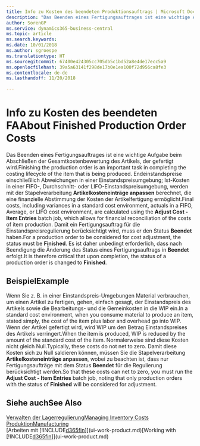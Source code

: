 ```yaml
---
title: Info zu Kosten des beendeten Produktionsauftrags | Microsoft Docs
description: "Das Beenden eines Fertigungsauftrages ist eine wichtige Aufgabe beim Abschließen der Gesamtkostenbewertung des Artikels, der gefertigt wird. Endeinstandspreise (Abweichungen in einer Einstandspreisumgebung; Ist-Kosten in einer FIFO-, Durchschnitt- oder LIFO-Einstandspreisumgebung) werden mit der Stapelverarbeitung  Kosten anpassen Lagerreg. fakt berechnet."
author: SorenGP
ms.service: dynamics365-business-central
ms.topic: article
ms.search.keywords: 
ms.date: 10/01/2018
ms.author: sgroespe
ms.translationtype: HT
ms.sourcegitcommit: 67400e424305cc705db5c1bd52a8e4de17ecc5a9
ms.openlocfilehash: 39a5a63141f298de17b0e1ea100f72d956ca8fe3
ms.contentlocale: de-de
ms.lasthandoff: 11/20/2018

---
```

# <a name="about-finished-production-order-costs"></a><span data-ttu-id="d484f-104">Info zu Kosten des beendeten FA</span><span class="sxs-lookup"><span data-stu-id="d484f-104">About Finished Production Order Costs</span></span>
<span data-ttu-id="d484f-105">Das Beenden eines Fertigungsauftrages ist eine wichtige Aufgabe beim Abschließen der Gesamtkostenbewertung des Artikels, der gefertigt wird.</span><span class="sxs-lookup"><span data-stu-id="d484f-105">Finishing the production order is an important task in completing the costing lifecycle of the item that is being produced.</span></span> <span data-ttu-id="d484f-106">Endeinstandspreise einschließlich Abweichungen in einer Einstandspreisumgebung; Ist-Kosten in einer FIFO-, Durchschnitt- oder LIFO-Einstandspreisumgebung, werden mit der Stapelverarbeitung **Artikelkosteneinträge anpassen** berechnet, die eine finanzielle Abstimmung der Kosten der Artikelfertigung ermöglicht.</span><span class="sxs-lookup"><span data-stu-id="d484f-106">Final costs, including variances in a standard cost environment, actuals in a FIFO, Average, or LIFO cost environment, are calculated using the **Adjust Cost - Item Entries** batch job, which allows for financial reconciliation of the costs of item production.</span></span> <span data-ttu-id="d484f-107">Damit ein Fertigungsauftrag für die Einstandspreisregulierung berücksichtigt wird, muss er den Status **Beendet** haben.</span><span class="sxs-lookup"><span data-stu-id="d484f-107">For a production order to be considered for cost adjustment, the status must be **Finished**.</span></span> <span data-ttu-id="d484f-108">Es ist daher unbedingt erforderlich, dass nach Beendigung die Änderung des Status eines Fertigungsauftrags in **Beendet** erfolgt.</span><span class="sxs-lookup"><span data-stu-id="d484f-108">It is therefore critical that upon completion, the status of a production order is changed to **Finished**.</span></span>  

## <a name="example"></a><span data-ttu-id="d484f-109">Beispiel</span><span class="sxs-lookup"><span data-stu-id="d484f-109">Example</span></span>  
 <span data-ttu-id="d484f-110">Wenn Sie z. B. in einer Einstandspreis-Umgebungen Material verbrauchen, um einen Artikel zu fertigen, gehen, einfach gesagt, der Einstandspreis des Artikels sowie die Bearbeitungs- und die Gemeinkosten in die WIP ein.</span><span class="sxs-lookup"><span data-stu-id="d484f-110">In a standard cost environment, when you consume material to produce an item, stated simply, the cost of the item plus labor and overhead go into WIP.</span></span> <span data-ttu-id="d484f-111">Wenn der Artikel gefertigt wird, wird WIP um den Betrag Einstandspreises des Artikels verringert.</span><span class="sxs-lookup"><span data-stu-id="d484f-111">When the item is produced, WIP is reduced by the amount of the standard cost of the item.</span></span> <span data-ttu-id="d484f-112">Normalerweise sind diese Kosten nicht gleich Null.</span><span class="sxs-lookup"><span data-stu-id="d484f-112">Typically, these costs do not net to zero.</span></span> <span data-ttu-id="d484f-113">Damit diese Kosten sich zu Null saldieren können, müssen Sie die Stapelverarbeitung **Artikelkosteneinträge anpassen**, wobei zu beachten ist, dass nur Fertigungsaufträge mit dem Status **Beendet** für die Regulierung berücksichtigt werden.</span><span class="sxs-lookup"><span data-stu-id="d484f-113">So that these costs can net to zero, you must run the **Adjust Cost - Item Entries** batch job, noting that only production orders with the status of **Finished** will be considered for adjustment.</span></span>  

## <a name="see-also"></a><span data-ttu-id="d484f-114">Siehe auch</span><span class="sxs-lookup"><span data-stu-id="d484f-114">See Also</span></span>  
[<span data-ttu-id="d484f-115">Verwalten der Lagerregulierung</span><span class="sxs-lookup"><span data-stu-id="d484f-115">Managing Inventory Costs</span></span>](finance-manage-inventory-costs.md)  
[<span data-ttu-id="d484f-116">Produktion</span><span class="sxs-lookup"><span data-stu-id="d484f-116">Manufacturing</span></span>](production-manage-manufacturing.md)  
<span data-ttu-id="d484f-117">[Arbeiten mit [!INCLUDE[d365fin](includes/d365fin_md.md)]](ui-work-product.md)</span><span class="sxs-lookup"><span data-stu-id="d484f-117">[Working with [!INCLUDE[d365fin](includes/d365fin_md.md)]](ui-work-product.md)</span></span>

